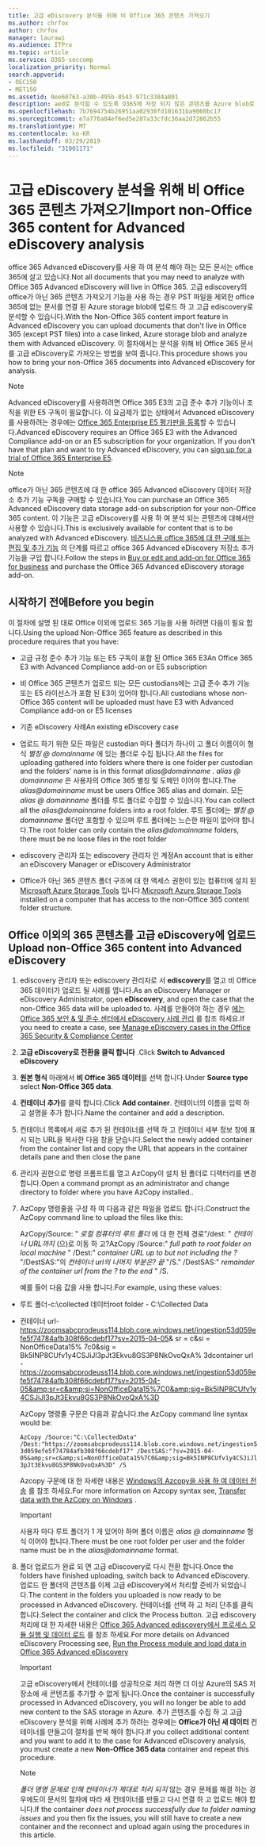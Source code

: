 ```yaml
---
title: 고급 eDiscovery 분석을 위해 비 Office 365 콘텐츠 가져오기
ms.author: chrfox
author: chrfox
manager: laurawi
ms.audience: ITPro
ms.topic: article
ms.service: O365-seccomp
localization_priority: Normal
search.appverid:
- OEC150
- MET150
ms.assetid: 0ee60763-a30b-495b-8543-971c3384a801
description: aed로 분석할 수 있도록 O365에 저장 되지 않은 콘텐츠를 Azure blob로 가져오는 방법에 대해 설명 하는 방법
ms.openlocfilehash: 7b7694754b26951aa02930fd101631ba9060bc17
ms.sourcegitcommit: e7a776a04ef6ed5e287a33cfdc36aa2d72862b55
ms.translationtype: MT
ms.contentlocale: ko-KR
ms.lasthandoff: 03/29/2019
ms.locfileid: "31001171"
---
```

# <a name="import-non-office-365-content-for-advanced-ediscovery-analysis"></a><span data-ttu-id="bd49d-103">고급 eDiscovery 분석을 위해 비 Office 365 콘텐츠 가져오기</span><span class="sxs-lookup"><span data-stu-id="bd49d-103">Import non-Office 365 content for Advanced eDiscovery analysis</span></span>

<span data-ttu-id="bd49d-104">office 365 Advanced eDiscovery를 사용 하 여 분석 해야 하는 모든 문서는 office 365에 살고 있습니다.</span><span class="sxs-lookup"><span data-stu-id="bd49d-104">Not all documents that you may need to analyze with Office 365 Advanced eDiscovery will live in Office 365.</span></span> <span data-ttu-id="bd49d-105">고급 ediscovery의 office가 아닌 365 콘텐츠 가져오기 기능을 사용 하는 경우 PST 파일을 제외한 office 365에 없는 문서를 연결 된 Azure storage blob에 업로드 하 고 고급 ediscovery로 분석할 수 있습니다.</span><span class="sxs-lookup"><span data-stu-id="bd49d-105">With the Non-Office 365 content import feature in Advanced eDiscovery you can upload documents that don't live in Office 365 (except PST files) into a case linked, Azure storage blob and analyze them with Advanced eDiscovery.</span></span> <span data-ttu-id="bd49d-106">이 절차에서는 분석을 위해 비 Office 365 문서를 고급 eDiscovery로 가져오는 방법을 보여 줍니다.</span><span class="sxs-lookup"><span data-stu-id="bd49d-106">This procedure shows you how to bring your non-Office 365 documents into Advanced eDiscovery for analysis.</span></span>
  
> [!NOTE]
> <span data-ttu-id="bd49d-p102">Advanced eDiscovery를 사용하려면 Office 365 E3의 고급 준수 추가 기능이나 조직을 위한 E5 구독이 필요합니다. 이 요금제가 없는 상태에서 Advanced eDiscovery를 사용하려는 경우에는 [Office 365 Enterprise E5 평가판을 등록](https://go.microsoft.com/fwlink/p/?LinkID=698279)할 수 있습니다.</span><span class="sxs-lookup"><span data-stu-id="bd49d-p102">Advanced eDiscovery requires an Office 365 E3 with the Advanced Compliance add-on or an E5 subscription for your organization. If you don't have that plan and want to try Advanced eDiscovery, you can [sign up for a trial of Office 365 Enterprise E5](https://go.microsoft.com/fwlink/p/?LinkID=698279).</span></span> 
  
> [!NOTE]
> <span data-ttu-id="bd49d-109">office가 아닌 365 콘텐츠에 대 한 office 365 Advanced eDiscovery 데이터 저장소 추가 기능 구독을 구매할 수 있습니다.</span><span class="sxs-lookup"><span data-stu-id="bd49d-109">You can purchase an Office 365 Advanced eDiscovery data storage add-on subscription for your non-Office 365 content.</span></span> <span data-ttu-id="bd49d-110">이 기능은 고급 eDiscovery를 사용 하 여 분석 되는 콘텐츠에 대해서만 사용할 수 있습니다.</span><span class="sxs-lookup"><span data-stu-id="bd49d-110">This is exclusively available for content that is to be analyzed with Advanced eDiscovery.</span></span> <span data-ttu-id="bd49d-111">[비즈니스용 office 365에 대 한 구매 또는 편집 및 추가 기능](https://support.office.com/article/Buy-or-edit-an-add-on-for-Office-365-for-business-4e7b57d6-b93b-457d-aecd-0ea58bff07a6) 의 단계를 따르고 office 365 Advanced eDiscovery 저장소 추가 기능을 구입 합니다.</span><span class="sxs-lookup"><span data-stu-id="bd49d-111">Follow the steps in [Buy or edit and add-on for Office 365 for business](https://support.office.com/article/Buy-or-edit-an-add-on-for-Office-365-for-business-4e7b57d6-b93b-457d-aecd-0ea58bff07a6) and purchase the Office 365 Advanced eDiscovery storage add-on.</span></span> 
  
## <a name="before-you-begin"></a><span data-ttu-id="bd49d-112">시작하기 전에</span><span class="sxs-lookup"><span data-stu-id="bd49d-112">Before you begin</span></span>

<span data-ttu-id="bd49d-113">이 절차에 설명 된 대로 Office 이외에 업로드 365 기능을 사용 하려면 다음이 필요 합니다.</span><span class="sxs-lookup"><span data-stu-id="bd49d-113">Using the upload Non-Office 365 feature as described in this procedure requires that you have:</span></span>
  
- <span data-ttu-id="bd49d-114">고급 규정 준수 추가 기능 또는 E5 구독이 포함 된 Office 365 E3</span><span class="sxs-lookup"><span data-stu-id="bd49d-114">An Office 365 E3 with Advanced Compliance add-on or E5 subscription</span></span>
    
- <span data-ttu-id="bd49d-115">비 Office 365 콘텐츠가 업로드 되는 모든 custodians에는 고급 준수 추가 기능 또는 E5 라이선스가 포함 된 E3이 있어야 합니다.</span><span class="sxs-lookup"><span data-stu-id="bd49d-115">All custodians whose non-Office 365 content will be uploaded must have E3 with Advanced Compliance add-on or E5 licenses</span></span>
    
- <span data-ttu-id="bd49d-116">기존 eDiscovery 사례</span><span class="sxs-lookup"><span data-stu-id="bd49d-116">An existing eDiscovery case</span></span>
    
- <span data-ttu-id="bd49d-117">업로드 하기 위한 모든 파일은 custodian 마다 폴더가 하나이 고 폴더 이름이이 형식 *별칭 @ domainname* 에 있는 폴더로 수집 됩니다.</span><span class="sxs-lookup"><span data-stu-id="bd49d-117">All the files for uploading gathered into folders where there is one folder per custodian and the folders' name is in this format  *alias@domainname*  .</span></span> <span data-ttu-id="bd49d-118">*alias @ domainname* 은 사용자의 Office 365 별칭 및 도메인 이어야 합니다.</span><span class="sxs-lookup"><span data-stu-id="bd49d-118">The  *alias@domainname*  must be users Office 365 alias and domain.</span></span> <span data-ttu-id="bd49d-119">모든 *alias @ domainname* 폴더를 루트 폴더로 수집할 수 있습니다.</span><span class="sxs-lookup"><span data-stu-id="bd49d-119">You can collect all the  *alias@domainname*  folders into a root folder.</span></span> <span data-ttu-id="bd49d-120">루트 폴더에는 *별칭 @ domainname* 폴더만 포함할 수 있으며 루트 폴더에는 느슨한 파일이 없어야 합니다.</span><span class="sxs-lookup"><span data-stu-id="bd49d-120">The root folder can only contain the  *alias@domainname*  folders, there must be no loose files in the root folder</span></span> 
    
- <span data-ttu-id="bd49d-121">ediscovery 관리자 또는 ediscovery 관리자 인 계정</span><span class="sxs-lookup"><span data-stu-id="bd49d-121">An account that is either an eDiscovery Manager or eDiscovery Administrator</span></span>
    
- <span data-ttu-id="bd49d-122">Office가 아닌 365 콘텐츠 폴더 구조에 대 한 액세스 권한이 있는 컴퓨터에 설치 된 [Microsoft Azure Storage Tools](https://aka.ms/downloadazcopy) 입니다.</span><span class="sxs-lookup"><span data-stu-id="bd49d-122">[Microsoft Azure Storage Tools](https://aka.ms/downloadazcopy) installed on a computer that has access to the non-Office 365 content folder structure.</span></span> 
    
## <a name="upload-non-office-365-content-into-advanced-ediscovery"></a><span data-ttu-id="bd49d-123">Office 이외의 365 콘텐츠를 고급 eDiscovery에 업로드</span><span class="sxs-lookup"><span data-stu-id="bd49d-123">Upload non-Office 365 content into Advanced eDiscovery</span></span>

1. <span data-ttu-id="bd49d-124">ediscovery 관리자 또는 ediscovery 관리자로 서 **ediscovery**를 열고 비 Office 365 데이터가 업로드 될 사례를 엽니다.</span><span class="sxs-lookup"><span data-stu-id="bd49d-124">As an eDiscovery Manager or eDiscovery Administrator, open **eDiscovery**, and open the case that the non-Office 365 data will be uploaded to.</span></span> <span data-ttu-id="bd49d-125">사례를 만들어야 하는 경우 [에는 Office 365 보안 &amp; 및 준수 센터에서 eDiscovery 사례 관리](manage-ediscovery-cases.md) 를 참조 하세요.</span><span class="sxs-lookup"><span data-stu-id="bd49d-125">If you need to create a case, see [Manage eDiscovery cases in the Office 365 Security &amp; Compliance Center](manage-ediscovery-cases.md)</span></span>
    
2. <span data-ttu-id="bd49d-126">**고급 eDiscovery로 전환을 클릭 합니다** .</span><span class="sxs-lookup"><span data-stu-id="bd49d-126">Click **Switch to Advanced eDiscovery**</span></span>
    
3. <span data-ttu-id="bd49d-127">**원본 형식** 아래에서 **비 Office 365 데이터**를 선택 합니다.</span><span class="sxs-lookup"><span data-stu-id="bd49d-127">Under **Source type** select **Non-Office 365 data**.</span></span>
    
4. <span data-ttu-id="bd49d-128">**컨테이너 추가**를 클릭 합니다.</span><span class="sxs-lookup"><span data-stu-id="bd49d-128">Click **Add container**.</span></span> <span data-ttu-id="bd49d-129">컨테이너의 이름을 입력 하 고 설명을 추가 합니다.</span><span class="sxs-lookup"><span data-stu-id="bd49d-129">Name the container and add a description.</span></span>
    
5. <span data-ttu-id="bd49d-130">컨테이너 목록에서 새로 추가 된 컨테이너를 선택 하 고 컨테이너 세부 정보 창에 표시 되는 URL을 복사한 다음 창을 닫습니다.</span><span class="sxs-lookup"><span data-stu-id="bd49d-130">Select the newly added container from the container list and copy the URL that appears in the container details pane and then close the pane</span></span>
    
6. <span data-ttu-id="bd49d-131">관리자 권한으로 명령 프롬프트를 열고 AzCopy이 설치 된 폴더로 디렉터리를 변경 합니다.</span><span class="sxs-lookup"><span data-stu-id="bd49d-131">Open a command prompt as an administrator and change directory to folder where you have AzCopy installed..</span></span>
    
7. <span data-ttu-id="bd49d-132">AzCopy 명령줄을 구성 하 여 다음과 같은 파일을 업로드 합니다.</span><span class="sxs-lookup"><span data-stu-id="bd49d-132">Construct the AzCopy command line to upload the files like this:</span></span>
    
    <span data-ttu-id="bd49d-133">AzCopy/Source: " *로컬 컴퓨터의 루트 폴더* 에 대 한 전체 경로"/dest: " *컨테이너 URL까지* (으)로 이동 하 고?</span><span class="sxs-lookup"><span data-stu-id="bd49d-133">AzCopy /Source:" *full path to root folder on local machine*  " /Dest:"  *container URL up to but not including the ?*</span></span>  <span data-ttu-id="bd49d-134">"/DestSAS:"의 *컨테이너 url의 나머지 부분은? 끝* "/S.</span><span class="sxs-lookup"><span data-stu-id="bd49d-134">" /DestSAS:"  *remainder of the container url from the ? to the end*  " /S.</span></span> 
    
    <span data-ttu-id="bd49d-135">예를 들어 다음 값을 사용 합니다.</span><span class="sxs-lookup"><span data-stu-id="bd49d-135">For example, using these values:</span></span> 
    
  - <span data-ttu-id="bd49d-136">루트 폴더-c:\collected 데이터</span><span class="sxs-lookup"><span data-stu-id="bd49d-136">root folder - C:\Collected Data</span></span> 
    
  - <span data-ttu-id="bd49d-137">컨테이너 url- https://zoomsabcprodeuss114.blob.core.windows.net/ingestion53d059efe5f74784afb308f66cdebf17?sv=2015-04-05&amp; sr = c&amp;si = NonOfficeData15% 7c0&amp;sig = Bk5INP8CUfv1y4CSJiJl3pJt3Ekvu8GS3P8NkOvoQxA% 3d</span><span class="sxs-lookup"><span data-stu-id="bd49d-137">container url - https://zoomsabcprodeuss114.blob.core.windows.net/ingestion53d059efe5f74784afb308f66cdebf17?sv=2015-04-05&amp;sr=c&amp;si=NonOfficeData15%7C0&amp;sig=Bk5INP8CUfv1y4CSJiJl3pJt3Ekvu8GS3P8NkOvoQxA%3D</span></span>
    
    <span data-ttu-id="bd49d-138">AzCopy 명령줄 구문은 다음과 같습니다.</span><span class="sxs-lookup"><span data-stu-id="bd49d-138">the AzCopy command line syntax would be:</span></span>
    
     `AzCopy /Source:"C:\CollectedData" /Dest:"https://zoomsabcprodeuss114.blob.core.windows.net/ingestion53d059efe5f74784afb308f66cdebf17" /DestSAS:"?sv=2015-04-05&amp;sr=c&amp;si=NonOfficeData15%7C0&amp;sig=Bk5INP8CUfv1y4CSJiJl3pJt3Ekvu8GS3P8NkOvoQxA%3D" /S`
    
    <span data-ttu-id="bd49d-139">Azcopy 구문에 대 한 자세한 내용은 [Windows의 Azcopy을 사용 하 여 데이터 전송](https://docs.microsoft.com/azure/storage/common/storage-use-azcopy) 를 참조 하세요.</span><span class="sxs-lookup"><span data-stu-id="bd49d-139">For more information on Azcopy syntax see, [Transfer data with the AzCopy on Windows](https://docs.microsoft.com/azure/storage/common/storage-use-azcopy) .</span></span> 
    
    > [!IMPORTANT]
    > <span data-ttu-id="bd49d-140">사용자 마다 루트 폴더가 1 개 있어야 하며 폴더 이름은 *alias @ domainname* 형식 이어야 합니다.</span><span class="sxs-lookup"><span data-stu-id="bd49d-140">There must be one root folder per user and the folder name must be in the  *alias@domainname*  format.</span></span> 
  
8. <span data-ttu-id="bd49d-141">폴더 업로드가 완료 되 면 고급 eDiscovery로 다시 전환 합니다.</span><span class="sxs-lookup"><span data-stu-id="bd49d-141">Once the folders have finished uploading, switch back to Advanced eDiscovery.</span></span> <span data-ttu-id="bd49d-142">업로드 한 폴더의 콘텐츠를 이제 고급 eDiscovery에서 처리할 준비가 되었습니다.</span><span class="sxs-lookup"><span data-stu-id="bd49d-142">The content in the folders you uploaded is now ready to be processed in Advanced eDiscovery.</span></span> <span data-ttu-id="bd49d-143">컨테이너를 선택 하 고 처리 단추를 클릭 합니다.</span><span class="sxs-lookup"><span data-stu-id="bd49d-143">Select the container and click the Process button.</span></span> <span data-ttu-id="bd49d-144">고급 ediscovery 처리에 대 한 자세한 내용은 [Office 365 Advanced ediscovery에서 프로세스 모듈 실행 및 데이터 로드](run-the-process-module-and-load-data-in-advanced-ediscovery.md) 를 참조 하세요.</span><span class="sxs-lookup"><span data-stu-id="bd49d-144">For more details on Advanced eDiscovery Processing see, [Run the Process module and load data in Office 365 Advanced eDiscovery](run-the-process-module-and-load-data-in-advanced-ediscovery.md)</span></span>
    
    > [!IMPORTANT]
    > <span data-ttu-id="bd49d-145">고급 eDiscovery에서 컨테이너를 성공적으로 처리 하면 더 이상 Azure의 SAS 저장소에 새 콘텐츠를 추가할 수 없게 됩니다.</span><span class="sxs-lookup"><span data-stu-id="bd49d-145">Once the container is successfully processed in Advanced eDiscovery, you will no longer be able to add new content to the SAS storage in Azure.</span></span> <span data-ttu-id="bd49d-146">추가 콘텐츠를 수집 하 고 고급 eDiscovery 분석을 위해 사례에 추가 하려는 경우에는 **Office가 아닌 새 데이터** 컨테이너를 만들고이 절차를 반복 해야 합니다.</span><span class="sxs-lookup"><span data-stu-id="bd49d-146">If you collect additional content and you want to add it to the case for Advanced eDiscovery analysis, you must create a new **Non-Office 365 data** container and repeat this procedure.</span></span> 
  
    > [!NOTE]
    > <span data-ttu-id="bd49d-147">*폴더 명명 문제로 인해 컨테이너가 제대로 처리 되지* 않는 경우 문제를 해결 하는 경우에도이 문서의 절차에 따라 새 컨테이너를 만들고 다시 연결 하 고 업로드 해야 합니다.</span><span class="sxs-lookup"><span data-stu-id="bd49d-147">If the container  *does not process successfully due to folder naming issues*  and you then fix the issues, you will still have to create a new container and the reconnect and upload again using the procedures in this article.</span></span> 
  


